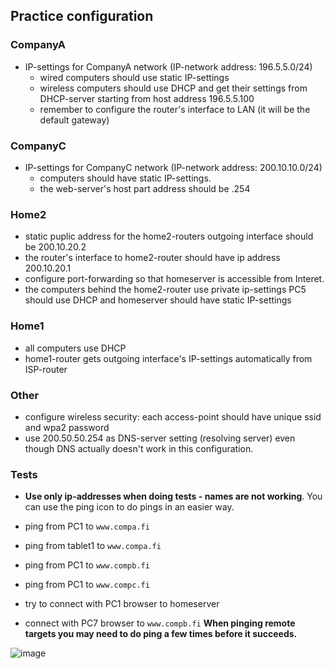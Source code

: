 
## Practice configuration

### CompanyA
- IP-settings for CompanyA network (IP-network address: 196.5.5.0/24)
  - wired computers should use static IP-settings
  - wireless computers should use DHCP and get their settings from DHCP-server starting from host address 196.5.5.100
  - remember to configure the router's interface to LAN (it will be the default gateway)
    
 
### CompanyC  
- IP-settings for CompanyC network (IP-network address: 200.10.10.0/24)
  - computers should have static IP-settings.
  - the web-server's host part address should be .254
 
### Home2
- static puplic address for the home2-routers outgoing interface should be 200.10.20.2
- the router's interface to home2-router should have ip address 200.10.20.1
- configure port-forwarding so that homeserver is accessible from Interet.
- the computers behind the home2-router use private ip-settings PC5 should use DHCP and homeserver should have static IP-settings

### Home1
- all computers use DHCP
- home1-router gets outgoing interface's IP-settings automatically from ISP-router

### Other 
- configure wireless security: each access-point should have unique ssid and wpa2 password
- use 200.50.50.254 as DNS-server setting (resolving server) even though DNS actually doesn't work in this configuration.

  

### Tests  
- **Use only ip-addresses when doing tests - names are not working**. You can use the ping icon to do pings in an easier way.  

- ping from PC1 to `www.compa.fi`
- ping from tablet1 to `www.compa.fi`
- ping from PC1 to `www.compb.fi`
- ping from PC1 to `www.compc.fi`
- try to connect with PC1 browser to homeserver
- connect with PC7 browser to `www.compb.fi`
**When pinging remote targets you may need to do ping a few times before it succeeds.**

  


 
  

  
 
    
  




![image](https://github.com/user-attachments/assets/e30dcad2-fd8f-470b-9463-6d73171aa92b)

